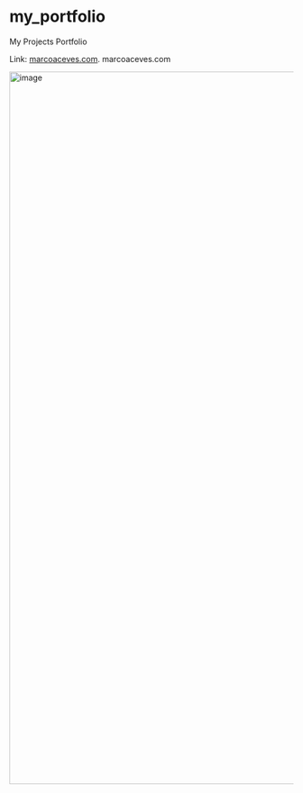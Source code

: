 # my_portfolio
 My Projects Portfolio


Link: [marcoaceves.com](https://marcoaceves.com/).
marcoaceves.com


<img width="1265" alt="image" src="https://user-images.githubusercontent.com/85464208/215389253-9fc05e22-eae8-4209-bfbd-8f271a1defd4.png">

